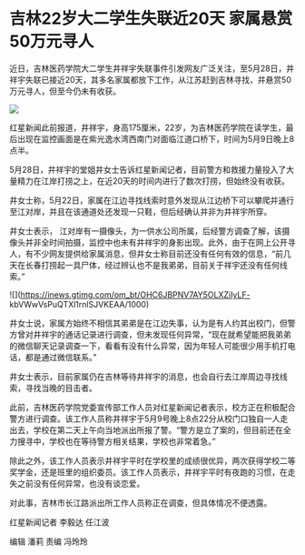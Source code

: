 # 吉林22岁大二学生失联近20天 家属悬赏50万元寻人

近日，吉林医药学院大二学生井祥宇失联事件引发网友广泛关注，至5月28日，井祥宇失联已接近20天，其多名家属都放下工作，从江苏赶到吉林寻找，并悬赏50万元寻人，但至今仍未有收获。

![](https://inews.gtimg.com/om_bt/OJMKNoxrLnWRJJEFuG2XGL-B9COtSAfDAysCuz5rnUvkAAA/1000)

红星新闻此前报道，井祥宇，身高175厘米，22岁，为吉林医药学院在读学生，最后出现在监控画面是在紫光逸水湾西南门对面临江道口桥下，时间为5月9日晚上8点半。

5月28日，井祥宇的堂姐井女士告诉红星新闻记者，目前警方和救援力量投入了大量精力在江岸打捞之上，在近20天的时间内进行了数次打捞，但始终没有收获。

井女士称，5月22日，家属在江边寻找线索时意外发现从江边桥下可以攀爬并通行至江对岸，并且在该通道处还发现一只鞋，但后经确认并非为井祥宇所穿。

井女士表示，
江对岸有一摄像头，为一供水公司所属，后经警方调查了解，该摄像头并非全时间拍摄，监控中也未有井祥宇的身影出现。此外，由于在网上公开寻人，有不少网友提供给家属消息，但井女士称目前还没有任何有效的信息，“前几天在长春打捞起一具尸体，经过辨认也不是我弟弟，目前关于祥宇还没有任何线索。”

![](https://inews.gtimg.com/om_bt/OHC6JBPNV7AY5OLXZiIyLF-
kbVWwVsPuQTXl1rnlSJVKEAA/1000)

井女士说，家属方始终不相信其弟弟是在江边失事，认为是有人约其出校门，但警方曾对井祥宇的通话记录进行调查，但未发现任何异常，“现在就希望能把我弟弟的微信聊天记录调查一下，看看有没有什么异常，因为年轻人可能很少用手机打电话，都是通过微信联系。”

井女士表示，目前家属仍在吉林等待井祥宇的消息，也会自行去江岸周边寻找线索，寻找当晚的目击者。

此前，吉林医药学院党委宣传部工作人员对红星新闻记者表示，校方正在积极配合警方进行调查。该工作人员称井祥宇于5月9号晚上8点22分从校门口独自一人走出去，学校在第二天上午向当地派出所报了警。“警方是立了案的，但目前还在全力搜寻中，学校也在等待警方相关结果，学校也非常着急。”

除此之外，该工作人员表示井祥宇平时在学校里的成绩很优异，两次获得学校二等奖学金，还是班里的组织委员。该工作人员表示，井祥宇平时有夜跑的习惯，在走失之前没有任何异常，也没有谈恋爱。

对此事，吉林市长江路派出所工作人员称正在调查，但具体情况不便透露。

红星新闻记者 李毅达 任江波

编辑 潘莉 责编 冯玲玲

